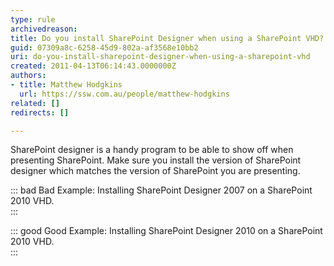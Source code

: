 ```yaml
---
type: rule
archivedreason: 
title: Do you install SharePoint Designer when using a SharePoint VHD?
guid: 07309a8c-6258-45d9-802a-af3568e10bb2
uri: do-you-install-sharepoint-designer-when-using-a-sharepoint-vhd
created: 2011-04-13T06:14:43.0000000Z
authors:
- title: Matthew Hodgkins
  url: https://ssw.com.au/people/matthew-hodgkins
related: []
redirects: []

---
```


SharePoint designer is a handy program to be able to show off when presenting SharePoint. Make sure you install the version of SharePoint designer which matches the version of SharePoint you are presenting.

::: bad
Bad Example: Installing SharePoint Designer 2007 on a SharePoint 2010 VHD.  
:::

::: good
Good Example: Installing SharePoint Designer 2010 on a SharePoint 2010 VHD.  
:::

<!--endintro-->
